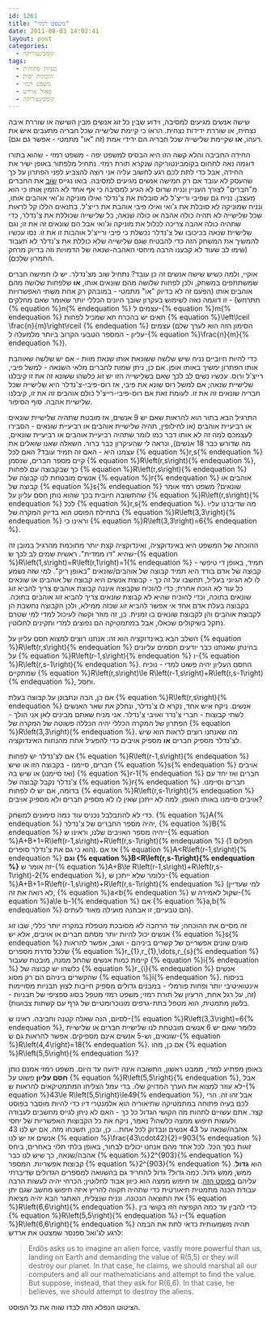 ```yaml
---
id: 1261
title: "משפט רמזי"
date: 2011-08-03 14:02:41
layout: post
categories: 
  - קומבינטוריקה
tags: 
  - בעיות פתוחות
  - הוכחות יפות
  - משפט רמזי
  - פאול ארדש
  - קומבינטוריקה
---
```

שישה אנשים מגיעים למסיבה, וידוע שבין כל זוג אנשים מבין השישה או שוררת איבה נצחית, או שוררת ידידות נצחית. הראו כי קיימת שלישייה שכל חבריה מתעבים איש את רעהו, <strong>או</strong> שקיימת שלישייה שכל חבריה הם ידידי אמת (זה "או" מתמטי - אפשר גם וגם).

החידה החביבה והלא קשה הזו היא הבסיס למשפט יפה - משפט רמזי - שהוא בתורו דוגמה נאה לתחום בקומבינטוריקה שנקרא תורת רמזי. נתחיל מלפתור באופן ישיר את החידה, אבל כדי לתת לכם רגע לחשוב עליה אני רוצה להצביע לפני הפתרון על כך שהעסק לא עובד אם רק חמישה אנשים מגיעים למסיבה. בואו נגייס <a href="http://www.gadial.net/2009/12/07/stable_marriage_problem/">שוב</a> את החברים מ"חברים" לצורך העניין ונניח שרוס לא הגיע למסיבה כי אף אחד לא הזמין אותו כי הוא מעצבן. נניח גם שפיבי ורייצ'ל לא סובלות את צ'נדלר ואילו מוניקה וג'ואי אוהבים אותו, ונניח שמוניקה לא סובלת את ג'ואי ואילו פיבי אוהבת את רייצ'ל. בתנאים הללו קל לראות שכל שלישייה לא תהיה כולה אהבה או כולה שנאה; כל שלישייה שכוללת את צ'נדלר, כדי שתהיה כולה אהבה צריכה לכלול את מוניקה וג'ואי אבל הם שונאים זה את זו; וגם שלישיית שנאה בכיכובו של צ'נדלר נכשלת כי פיבי ורייצ'ל אוהבות זו את זו. נסו עכשיו להמשיך את המשחק הזה כדי להבטיח שגם שלישייה שלא כוללת את צ'נדלר לא תעבוד (שימו לב שעוד לא קבענו הרבה מיחסי האהבה-שנאה של הדמויות וזה בדיוק מרחק התמרון שלכם).

אוקיי, ולמה כשיש שישה אנשים זה כן עובד? נתחיל שוב מצ'נדלר. יש לו חמישה חברים שמשתתפים במשחק, ולכן לפחות שלושה מהם שונאים אותו, <strong>או</strong> שלפחות שלושה מהם אוהבים אותו (הפעם זה לא בדיוק "או" מתמטי - במובהק רק אחת משתי האפשרויות תתרחש) - זו דוגמה נאה לשימוש בעקרון שובך היונים הכללי יותר שאומר שאם מחלקים {% equation %}n{% endequation %} עצמים ל-{% equation %}m{% endequation %} תאים יש בהכרח תא שמכיל לפחות {% equation %}\left\lceil \frac{n}{m}\right\rceil {% endequation %} עצמים (הסימון הזה הוא לערך שלם עליון - המספר הטבעי הקרוב ביותר מלמעלה ל-{% equation %}\frac{n}{m}{% endequation %}).

כדי להיות חיוביים נניח שיש שלשה ששונאת אותו שנאת מוות - אם יש שלשה שאוהבת אותו הפתרון ימשיך באותו אופן. אם כן, ניתן שמות לחברים מלאי השנאה - למשל פיבי, רייצ'ל ורוס. עכשיו נשים לב לכך שאם בשלישייה הזו יש זוג כלשהו ששונא זה את זו קיבלנו שלישיית שנאה; אם למשל רוס שונא את פיבי, אז רוס-פיבי-צ'נדלר היא שלישייה שכל חבריה שונאים זה את זו. לעומת זאת אם רוס-פיבי-רייצ'ל כולם אוהבים זה את זו, קיבלנו שלישיית אהבה. סוף הסיפור.

התרגיל הבא בתור הוא להראות שאם יש 9 אנשים, אז מובטח שתהיה שלישיית שונאים או רביעיית אוהבים (או לחילופין, תהיה שלישיית אוהבים או רביעיית שונאים - הסבירו לעצמכם למה זה לא אותו דבר כמו לומר שתהיה רביעיית אוהבים או רביעיית שונאים, מה שדורש כבר 18 אנשים), ונראה לי שהעיקרון כבר ברור. השאלה שאנו שואלים את עצמנו היא - האם זה תמיד עובד? האם לכל {% equation %}r,s{% endequation %} קיים מספר חברים, שנסמן {% equation %}R\left(r,s\right){% endequation %}, כך שבקבוצה עם לפחות {% equation %}R\left(r,s\right){% endequation %} אנשים מובטחת לנו קבוצה של {% equation %}r{% endequation %} אוהבים או קבוצה של {% equation %}s{% endequation %} שונאים? משפט רמזי אומר שהתשובה חיובית בכך שהוא נותן חסם עליון על {% equation %}R\left(r,s\right){% endequation %} לכל {% equation %}r,s{% endequation %}. מה שדיברנו עליו בתחילת הפוסט הוא בדיוק המקרה של {% equation %}R\left(3,3\right){% endequation %} וראינו כי {% equation %}R\left(3,3\right)=6{% endequation %}.

ההוכחה של המשפט היא באינדוקציה, ואינדוקציה קצת יותר מחוכמת מהרגיל במובן זה שהיא "דו ממדית". ראשית שמים לב לכך ש-{% equation %}R\left(1,s\right)=R\left(r,1\right)=1{% endequation %} תמיד, באופן די טיפשי - קבוצה של אדם בודד היא תמיד קבוצה של אוהבים/שונאים "באופן ריק". למי שזה נשמע לו לא הגיוני בעליל, תחשבו על זה כך - קבוצת אנשים היא קבוצה של אוהבים או שונאים כל עוד לא הוכח אחרת; כדי להוכיח שקבוצה איננה קבוצת אוהבים צריך להביא זוג שונאים בתוכה, וכדי להוכיח שהיא לא קבוצת שונאים צריך להביא זוג אוהבים בתוכה. בקבוצה בעלת אדם אחד אי אפשר להביא זוג שכזה ממילא, ולכן הקבוצה נחשבת הן לקבוצת אוהבים והן לקבוצת שונאים בו זמנית. כן, זה מוזר וקשה לעיכול למדי למי שטרם נתקל בשיקולים שכאלו, אבל במתמטיקה הם נפוצים למדי ותקינים לחלוטין.

השלב הבא באינדוקציה הוא זה: אנחנו רוצים למצוא חסם עליון על {% equation %}R\left(r,s\right){% endequation %} בהינתן שאנחנו כבר יודעים חסמים עליונים על {% equation %}R\left(r-1,s\right){% endequation %} ו-{% equation %}R\left(r,s-1\right){% endequation %}. החסם העליון יהיה פשוט למדי - נוכיח שמתקיים {% equation %}R\left(r,s\right)\le R\left(r-1,s\right)+R\left(r,s-1\right){% endequation %}, וחסל.

אם כן, הבה ונתבונן על קבוצה בעלת {% equation %}R\left(r,s\right){% endequation %} אנשים. ניקח איש אחד, נקרא לו צ'נדלר, ונחלק את שאר האנשים לשתי קבוצות - חברי צ'נדר ואויבי צ'נדלר. אני מניח שאתם מבינים לאן אני הולך - הפתרון של המקרה הכללי יהיה הכללה פשוטה של המקרה של {% equation %}R\left(3,3\right){% endequation %}. מה שאנחנו רוצים לראות הוא שיש לצ'נדלר מספיק חברים <strong>או</strong> מספיק אויבים כדי להפעיל אחת מהנחות האינדוקציה.

אם לצ'נדלר יש לפחות {% equation %}R\left(r-1,s\right){% endequation %} חברים, סיימנו - בקבוצה הזו או שיש {% equation %}s{% endequation %} אויבים (ואז סיימנו) או שיש בה {% equation %}r-1{% endequation %} חברים ואז יחד עם צ'נדלר נקבל קבוצה של {% equation %}r{% endequation %} חברים וסיימנו. בדומה, אם יש לו לפחות {% equation %}R\left(r,s-1\right){% endequation %} אויבים סיימנו באותו האופן. למה לא ייתכן שאין לו לא מספיק חברים ולא מספיק אויבים?

כדי לא להתבלבל נכניס עוד כמה סימונים למשחק. {% equation %}A{% endequation %} יהיה מספר החברים של צ'נדלר, {% equation %}B{% endequation %} יהיה מספר האויבים שלנו, וראינו ש-{% equation %}A+B+1=R\left(r-1,s\right)+R\left(r,s-1\right){% endequation %} (הפלוס 1 הוא כי גם את צ'נדלר סופרים). אז אם {% equation %}A&lt;R\left(r-1,s\right){% endequation %} <strong>וגם {% equation %}B&lt;R\left(r,s-1\right){% endequation %}</strong> זה אומר ש-{% equation %}A+B\le R\left(r-1,s\right)+R\left(r,s-1\right)-2{% endequation %}, כלומר שלא ייתכן ש-{% equation %}A+B+1=R\left(r-1,s\right)+R\left(r,s-1\right){% endequation %} (למי שעדיין לא רואה את זה, {% equation %}a&lt;b{% endequation %} שקול לאמירה ש-{% equation %}a\le b-1{% endequation %} אם {% equation %}a,b{% endequation %} הם טבעיים; זו אבחנה מועילה מאוד לעתים).

זה מסיים את ההוכחה; עוד הרחבה לא מסובכת מטפלת במקרה יותר כללי, שבו זוג אנשים יכול להיות יותר מסתם חברים או אויבים, אלא יש {% equation %}s{% endequation %} סוגים שונים אפשריים של קשרים ביניהם - ושוב, אפשר להראות שלכל סדרת מספרים {% equation %}r_{1},r_{1},\dots,r_{s}{% endequation %} קיימת כמות אנשים שהחל ממנה, מובטח שעבור {% equation %}i{% endequation %} כלשהו יש קבוצה של {% equation %}r_{i}{% endequation %} אנשים שהקשרים ביניהם הם רק מסוג {% equation %}i{% endequation %}. בניסוח אינטואיטיבי יותר ופחות פורמלי - במבנים גדולים מספיק חייבות לצוץ תבניות מסויימות (זה, על רגל אחת, הרעיון של תורת רמזי; משפט רמזי מטפל בסוג ספציפי של תבניות - בלשון מתמטית, הוא מטפל בתת-גרפים מונוכרומטיים של גרף עם קשתות צבועות).

לסיום, הנה שאלה קטנה וחביבה. ראינו ש-{% equation %}R\left(3,3\right)=6{% endequation %}, כלומר שאם יש 6 אנשים מובטחת לנו שלישיית חברים או שלישיית שונאים, וש-5 אנשים אינם מספיקים. אפשר להראות גם ש-{% equation %}R\left(4,4\right)=18{% endequation %}. אם כן, מהו {% equation %}R\left(5,5\right){% endequation %}?

באופן מפתיע למדי, ממבט ראשון, התשובה אינה ידועה עד היום. משפט רמזי אמנם נותן <strong>חסם עליון</strong> פשוט על {% equation %}R\left(5,5\right){% endequation %}, אבל לא עוזר למצוא את הערך המדויק שלו. בדי עמל הצליחו המתמטיקאים להראות ש-{% equation %}43\le R\left(5,5\right)\le49{% endequation %}, אבל זהו זה. הרי לכם בעיה פתוחה במתמטיקה שתיאוריה הוא אלמנטרי דיו כדי להיות מוסבר בפוסט קצר. אתם עשויים לתהות מה הקושי הגדול כל כך - האם לא ניתן לגייס מחשבים לעבודה ולעשות חיפוש ממצה כלשהו? נאמר, ניקח את כל הקבוצות האפשריות של יחסי אהבה/שנאה על 43 אנשים ונבדוק לכל אחת... כן, ובכן, תשכחו מזה. אם יש לנו 43 אנשים אז יש לנו {% equation %}\frac{43\cdot42}{2}=903{% endequation %} זוגות בסך הכל. לכל אחד מהם אנחנו יכולים לבחור, באופן בלתי תלוי באחרים, ביחס אהבה/שנאה, כך שיש לנו כבר {% equation %}2^{903}{% endequation %} קבוצות אפשריות. המספר {% equation %}2^{903}{% endequation %} הוא <strong>גדול</strong>. ממש, ממש גדול. כמה גדול? גדול להחריד גם בהשוואה למספרים הגדולים שדיברתי עליהם <a href="http://www.gadial.net/2009/07/22/bad_math_rsa/">בפוסט הזה</a>. אז חיפוש ממצה הוא כיוון אבוד לחלוטין; הכרחי יהיה לעשות הרבה עבודת הכנה מתמטית תיאורטית כדי שתהיה תקווה להריץ איזה חיפוש מחשב שגם יתן את התוצאה הנכונה. ונניח שנצליח, האתגר הבא יהיה מציאת {% equation %}R\left(6,6\right){% endequation %}. כדי להבין עד כמה הקפיצה הזו בקושי בין {% equation %}R\left(5,5\right){% endequation %} ו-{% equation %}R\left(6,6\right){% endequation %} תהיה משמעותית כדאי לתת את הבמה לרגע לג'ואל ספנסר שמצטט את ארדש:
<blockquote>
<p dir="ltr">Erdős asks us to imagine an alien force, vastly more powerful than us, landing on Earth and demanding the value of R(5,5) or they will destroy our planet. In that case, he claims, we should marshal all our computers and all our mathematicians and attempt to find the value. But suppose, instead, that they ask for R(6,6). In that case, he believes, we should attempt to destroy the aliens.</p>
</blockquote>
הציטוט הנפלא הזה לבדו שווה את כל הפוסט.
